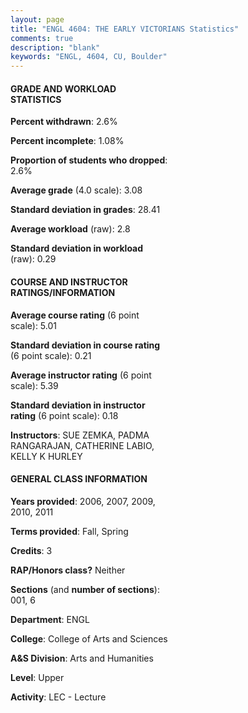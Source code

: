 ```yaml
---
layout: page
title: "ENGL 4604: THE EARLY VICTORIANS Statistics"
comments: true
description: "blank"
keywords: "ENGL, 4604, CU, Boulder"
--- 
```

<head>
<script src="https://ajax.googleapis.com/ajax/libs/jquery/2.1.3/jquery.min.js"></script>
<script src="https://dl.dropboxusercontent.com/s/pc42nxpaw1ea4o9/highcharts.js?dl=0"></script>
<!-- <script src="../assets/js/highcharts.js"></script> -->
<style type="text/css">@font-face {
	font-family: "Bebas Neue";
	src: url(https://www.filehosting.org/file/details/544349/BebasNeue%20Regular.otf) format("opentype");
	}
	h1.Bebas { 
		font-family: "Bebas Neue", Verdana, Tahoma;
	}
</style>
</head>
<body>
	<div id="container" style="float: right; width: 45%; height: 88%; margin-left: 2.5%; margin-right: 2.5%;"></div>
	<script language="JavaScript">
		$(document).ready(function() {
		var chart = {type: 'column'};
		var title = {text: 'Grade Distribution'};
		var xAxis = {categories: ['A','B','C','D','F'],crosshair: true};
		var yAxis = {min: 0,title: {text: 'Percentage'}};
		var tooltip = {headerFormat: '<center><b><span style="font-size:20px">{point.key}</span></b></center>',
		               pointFormat: '<td style="padding:0"><b>{point.y:.1f}%</b></td>',
		               footerFormat: '</table>',shared: true,useHTML: true};
		var plotOptions = {column: {pointPadding: 0.0,borderWidth: 0}};  
		var credits = {enabled: false};var series= [{name: 'Percent',data: [34.59,42.7,17.84,3.78,1.08,]}];
		var json = {};
		json.chart = chart;
		json.title = title;
		json.tooltip = tooltip;
		json.xAxis = xAxis;
		json.yAxis = yAxis;  
		json.series = series;
		json.plotOptions = plotOptions;  
		json.credits = credits;
		$('#container').highcharts(json);
	});
	</script>
</body>
			   
#### GRADE AND WORKLOAD STATISTICS

**Percent withdrawn**: 2.6%

**Percent incomplete**: 1.08%

**Proportion of students who dropped**: 2.6%

**Average grade** (4.0 scale): 3.08

**Standard deviation in grades**: 28.41

**Average workload** (raw): 2.8

**Standard deviation in workload** (raw): 0.29

#### COURSE AND INSTRUCTOR RATINGS/INFORMATION

**Average course rating** (6 point scale): 5.01

**Standard deviation in course rating** (6 point scale): 0.21

**Average instructor rating** (6 point scale): 5.39

**Standard deviation in instructor rating** (6 point scale): 0.18

**Instructors**: SUE ZEMKA, PADMA RANGARAJAN, CATHERINE LABIO, KELLY K HURLEY

#### GENERAL CLASS INFORMATION

**Years provided**: 2006, 2007, 2009, 2010, 2011

**Terms provided**: Fall, Spring

**Credits**: 3

**RAP/Honors class?** Neither

**Sections** (and **number of sections**): 001, 6

**Department**: ENGL

**College**: College of Arts and Sciences

**A&S Division**: Arts and Humanities

**Level**: Upper

**Activity**: LEC - Lecture